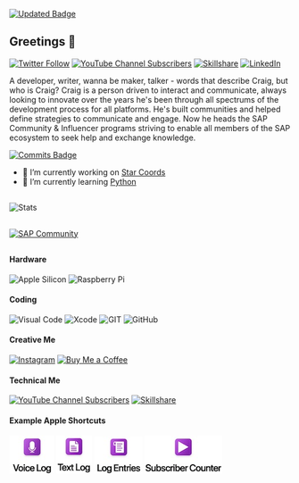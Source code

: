 [![Updated Badge](https://badges.pufler.dev/updated/ccmehil/ccmehil)](https://badges.pufler.dev) 

## Greetings 🎉

[![Twitter Follow](https://img.shields.io/twitter/follow/ccmehil?style=social)](https://twitter.com/ccmehil)
[![YouTube Channel Subscribers](https://img.shields.io/youtube/channel/subscribers/UCsFa5KWvW2J6WttDBNRl8-g?style=social)](http://www.youtube.com/user/ccmehil)
[![Skillshare](https://img.shields.io/badge/SkillShare-Class-f39success "Skillshare")](https://skl.sh/2xA7nZs)
[![LinkedIn](https://img.shields.io/badge/in-LinkedIn-blue "LinkedIn")](http://www.linkedin.com/in/ccmehil) 

A developer, writer, wanna be maker, talker - words that describe Craig, but who is Craig? Craig is a person driven to interact and communicate, always looking to innovate over the years he's been through all spectrums of the development process for all platforms. He's built communities and helped define strategies to communicate and engage. Now he heads the SAP Community & Influencer programs striving to enable all members of the SAP ecosystem to seek help and exchange knowledge.


[![Commits Badge](https://badges.pufler.dev/commits/monthly/ccmehil)](https://badges.pufler.dev)
- 🔭 I’m currently working on [Star Coords](https://github.com/ccmehil/star_coords)
- 🌱 I’m currently learning [Python](https://www.python.org)



##
![Stats](https://github-readme-stats.vercel.app/api?username=ccmehil "")

##

[![SAP Community](https://devrel-tools-prod-scn-badges-srv.cfapps.eu10.hana.ondemand.com/activity/craig.cmehil?png=true "")](https://people.sap.com/craig.cmehil)

## 

#### Hardware
![Apple Silicon](https://img.shields.io/badge/apple%20silicon-333333?style=for-the-badge&logo=apple&logoColor=white "Apple Silicon") ![Raspberry Pi](https://img.shields.io/badge/Raspberry%20Pi-A22846?style=for-the-badge&logo=Raspberry%20Pi&logoColor=white "Raspberry Pi")

#### Coding
![Visual Code](https://img.shields.io/badge/Visual_Studio_Code-0078D4?style=for-the-badge&logo=visual%20studio%20code&logoColor=white "Visual Code") ![Xcode](https://img.shields.io/badge/Xcode-007ACC?style=for-the-badge&logo=Xcode&logoColor=white "Xcode") ![GIT](https://img.shields.io/badge/GIT-E44C30?style=for-the-badge&logo=git&logoColor=white "Git") ![GitHub](https://img.shields.io/badge/GitHub-100000?style=for-the-badge&logo=github&logoColor=white "GitHub") 

#### Creative Me
[![Instagram](https://img.shields.io/badge/Instagram-E4405F?style=for-the-badge&logo=instagram&logoColor=white "Instagram")](https://www.instagram.com/ccmehil/)  [![Buy Me a Coffee](https://img.shields.io/badge/Buy_Me_A_Coffee-FFDD00?style=for-the-badge&logo=buy-me-a-coffee&logoColor=black "Buy Me a Coffee")](https://www.buymeacoffee.com/ccmehil)

#### Technical Me
[![YouTube Channel Subscribers](https://img.shields.io/youtube/channel/subscribers/UCsFa5KWvW2J6WttDBNRl8-g?style=social)](http://www.youtube.com/user/ccmehil)
[![Skillshare](https://img.shields.io/badge/SkillShare-Class-f39success "Skillshare")](https://skl.sh/2xA7nZs)

#### Example Apple Shortcuts
[![Voice Log](assets/voicelog.jpeg "voicelog")](https://www.icloud.com/shortcuts/b422f45944e042689e228dc8a983842a) [![Text Log](assets/textlog.jpeg "textlog")](https://www.icloud.com/shortcuts/35e15d03d7174f07a9a2e224802a42cd) [![Log Entries](assets/logentries.jpeg "logentries")](https://www.icloud.com/shortcuts/52d24139da604d50ae98bc95b30d02dd) [![Subscriber Count](assets/subscribers.jpeg "subscribercount")](https://www.icloud.com/shortcuts/d7707c1ed9d54969bbcec424e1f678bb)


<!--
**ccmehil/ccmehil** is a ✨ _special_ ✨ repository because its `README.md` (this file) appears on your GitHub profile.

Here are some ideas to get you started:

- 🔭 I’m currently working on ...
- 🌱 I’m currently learning ...
- 👯 I’m looking to collaborate on ...
- 🤔 I’m looking for help with ...
- 💬 Ask me about ...
- 📫 How to reach me: ...
- 😄 Pronouns: ...
- ⚡ Fun fact: ...

![Contributions](https://github-profile-summary-cards.vercel.app/api/cards/profile-details?username=ccmehil&theme=vue "")
![Streak](https://github-readme-streak-stats.herokuapp.com/?user=ccmehil "")
![Trophy](https://github-profile-trophy.vercel.app/?username=ccmehil "")
![Top Languages](https://github-readme-stats.vercel.app/api/top-langs/?username=ccmehil "")
-->
